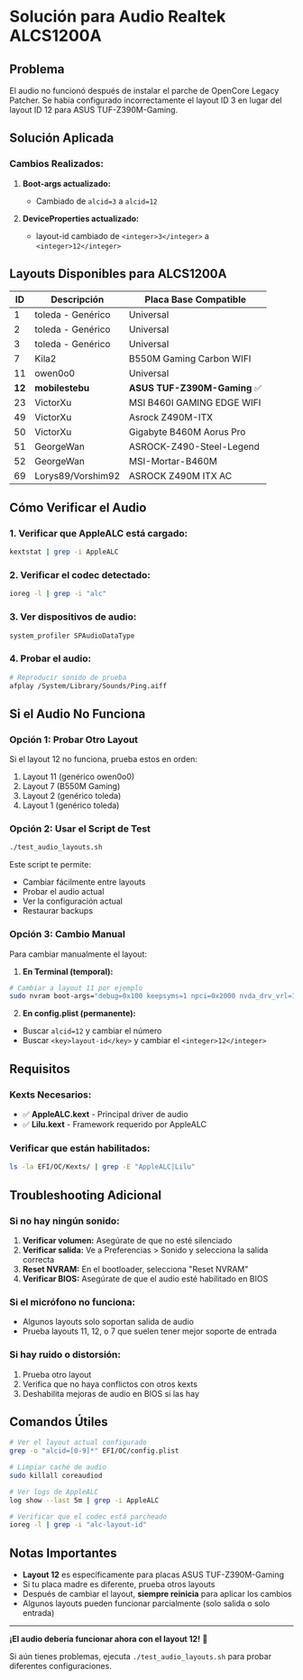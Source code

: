 # Solución para Audio Realtek ALCS1200A

## Problema
El audio no funcionó después de instalar el parche de OpenCore Legacy Patcher. Se había configurado incorrectamente el layout ID 3 en lugar del layout ID 12 para ASUS TUF-Z390M-Gaming.

## Solución Aplicada

### Cambios Realizados:

1. **Boot-args actualizado:**
   - Cambiado de `alcid=3` a `alcid=12`

2. **DeviceProperties actualizado:**
   - layout-id cambiado de `<integer>3</integer>` a `<integer>12</integer>`

## Layouts Disponibles para ALCS1200A

| ID | Descripción | Placa Base Compatible |
|----|-------------|----------------------|
| 1  | toleda - Genérico | Universal |
| 2  | toleda - Genérico | Universal |
| 3  | toleda - Genérico | Universal |
| 7  | Kila2 | B550M Gaming Carbon WIFI |
| 11 | owen0o0 | Universal |
| **12** | **mobilestebu** | **ASUS TUF-Z390M-Gaming** ✅ |
| 23 | VictorXu | MSI B460I GAMING EDGE WIFI |
| 49 | VictorXu | Asrock Z490M-ITX |
| 50 | VictorXu | Gigabyte B460M Aorus Pro |
| 51 | GeorgeWan | ASROCK-Z490-Steel-Legend |
| 52 | GeorgeWan | MSI-Mortar-B460M |
| 69 | Lorys89/Vorshim92 | ASROCK Z490M ITX AC |

## Cómo Verificar el Audio

### 1. Verificar que AppleALC está cargado:
```bash
kextstat | grep -i AppleALC
```

### 2. Verificar el codec detectado:
```bash
ioreg -l | grep -i "alc"
```

### 3. Ver dispositivos de audio:
```bash
system_profiler SPAudioDataType
```

### 4. Probar el audio:
```bash
# Reproducir sonido de prueba
afplay /System/Library/Sounds/Ping.aiff
```

## Si el Audio No Funciona

### Opción 1: Probar Otro Layout
Si el layout 12 no funciona, prueba estos en orden:
1. Layout 11 (genérico owen0o0)
2. Layout 7 (B550M Gaming)
3. Layout 2 (genérico toleda)
4. Layout 1 (genérico toleda)

### Opción 2: Usar el Script de Test
```bash
./test_audio_layouts.sh
```
Este script te permite:
- Cambiar fácilmente entre layouts
- Probar el audio actual
- Ver la configuración actual
- Restaurar backups

### Opción 3: Cambio Manual
Para cambiar manualmente el layout:

1. **En Terminal (temporal):**
```bash
# Cambiar a layout 11 por ejemplo
sudo nvram boot-args="debug=0x100 keepsyms=1 npci=0x2000 nvda_drv_vrl=1 ngfxcompat=1 ngfxgl=1 amfi_get_out_of_my_way=1 alcid=11 -allow-root -nvda_drv=1 -v -no_compat_check agdpmod=pikera -disablegfxfirmware"
```

2. **En config.plist (permanente):**
- Buscar `alcid=12` y cambiar el número
- Buscar `<key>layout-id</key>` y cambiar el `<integer>12</integer>`

## Requisitos

### Kexts Necesarios:
- ✅ **AppleALC.kext** - Principal driver de audio
- ✅ **Lilu.kext** - Framework requerido por AppleALC

### Verificar que están habilitados:
```bash
ls -la EFI/OC/Kexts/ | grep -E "AppleALC|Lilu"
```

## Troubleshooting Adicional

### Si no hay ningún sonido:
1. **Verificar volumen:** Asegúrate de que no esté silenciado
2. **Verificar salida:** Ve a Preferencias > Sonido y selecciona la salida correcta
3. **Reset NVRAM:** En el bootloader, selecciona "Reset NVRAM"
4. **Verificar BIOS:** Asegúrate de que el audio esté habilitado en BIOS

### Si el micrófono no funciona:
- Algunos layouts solo soportan salida de audio
- Prueba layouts 11, 12, o 7 que suelen tener mejor soporte de entrada

### Si hay ruido o distorsión:
1. Prueba otro layout
2. Verifica que no haya conflictos con otros kexts
3. Deshabilita mejoras de audio en BIOS si las hay

## Comandos Útiles

```bash
# Ver el layout actual configurado
grep -o "alcid=[0-9]*" EFI/OC/config.plist

# Limpiar caché de audio
sudo killall coreaudiod

# Ver logs de AppleALC
log show --last 5m | grep -i AppleALC

# Verificar que el codec está parcheado
ioreg -l | grep -i "alc-layout-id"
```

## Notas Importantes

- **Layout 12** es específicamente para placas ASUS TUF-Z390M-Gaming
- Si tu placa madre es diferente, prueba otros layouts
- Después de cambiar el layout, **siempre reinicia** para aplicar los cambios
- Algunos layouts pueden funcionar parcialmente (solo salida o solo entrada)

---

**¡El audio debería funcionar ahora con el layout 12!** 🎵

Si aún tienes problemas, ejecuta `./test_audio_layouts.sh` para probar diferentes configuraciones.